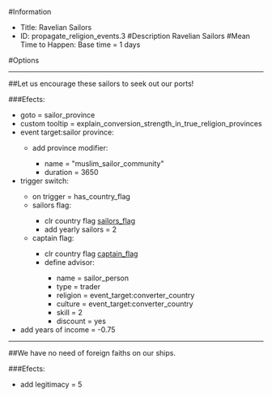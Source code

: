 #Information
 - Title: Ravelian Sailors
 - ID: propagate_religion_events.3
#Description
Ravelian Sailors
#Mean Time to Happen:
Base time = 1 days

#Options

___
##Let us encourage these sailors to seek out our ports!

###Efects:<ul><li>goto = sailor_province</li><li>custom tooltip = explain_conversion_strength_in_true_religion_provinces</li><li>event target:sailor province:</li><ul><li>add province modifier:</li><ul><li>name = "muslim_sailor_community"</li><li>duration = 3650</li></ul></ul><li>trigger switch:</li><ul><li>on trigger = has_country_flag</li><li>sailors flag:</li><ul><li>clr country flag [sailors_flag](../flags/sailors_flag.md)</li><li>add yearly sailors = 2</li></ul><li>captain flag:</li><ul><li>clr country flag [captain_flag](../flags/captain_flag.md)</li><li>define advisor:</li><ul><li>name = sailor_person</li><li>type = trader</li><li>religion = event_target:converter_country</li><li>culture = event_target:converter_country</li><li>skill = 2</li><li>discount = yes</li></ul></ul></ul><li>add years of income = -0.75</li></ul>

___
##We have no need of foreign faiths on our ships.

###Efects:<ul><li>add legitimacy = 5</li></ul>
